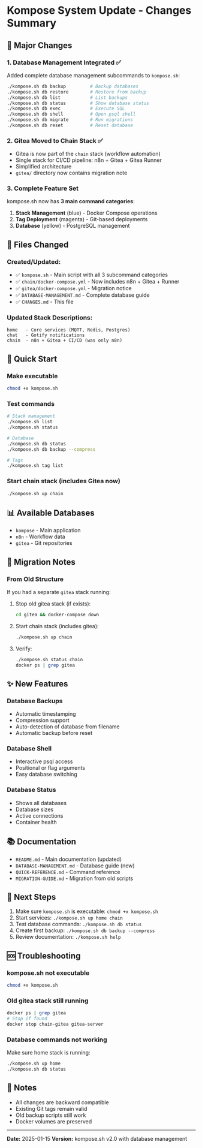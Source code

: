 # Kompose System Update - Changes Summary

## 🎉 Major Changes

### 1. Database Management Integrated ✅
Added complete database management subcommands to `kompose.sh`:

```bash
./kompose.sh db backup         # Backup databases
./kompose.sh db restore        # Restore from backup
./kompose.sh db list           # List backups
./kompose.sh db status         # Show database status
./kompose.sh db exec           # Execute SQL
./kompose.sh db shell          # Open psql shell
./kompose.sh db migrate        # Run migrations
./kompose.sh db reset          # Reset database
```

### 2. Gitea Moved to Chain Stack ✅
- Gitea is now part of the `chain` stack (workflow automation)
- Single stack for CI/CD pipeline: n8n + Gitea + Gitea Runner
- Simplified architecture
- `gitea/` directory now contains migration note

### 3. Complete Feature Set
kompose.sh now has **3 main command categories**:

1. **Stack Management** (blue) - Docker Compose operations
2. **Tag Deployment** (magenta) - Git-based deployments
3. **Database** (yellow) - PostgreSQL management

## 📁 Files Changed

### Created/Updated:
- ✅ `kompose.sh` - Main script with all 3 subcommand categories
- ✅ `chain/docker-compose.yml` - Now includes n8n + Gitea + Runner
- ✅ `gitea/docker-compose.yml` - Migration notice
- ✅ `DATABASE-MANAGEMENT.md` - Complete database guide
- ✅ `CHANGES.md` - This file

### Updated Stack Descriptions:
```
home   - Core services (MQTT, Redis, Postgres)
chat   - Gotify notifications
chain  - n8n + Gitea + CI/CD (was only n8n)
```

## 🚀 Quick Start

### Make executable
```bash
chmod +x kompose.sh
```

### Test commands
```bash
# Stack management
./kompose.sh list
./kompose.sh status

# Database
./kompose.sh db status
./kompose.sh db backup --compress

# Tags
./kompose.sh tag list
```

### Start chain stack (includes Gitea now)
```bash
./kompose.sh up chain
```

## 📊 Available Databases

- `kompose` - Main application
- `n8n` - Workflow data
- `gitea` - Git repositories

## 🔄 Migration Notes

### From Old Structure
If you had a separate `gitea` stack running:

1. Stop old gitea stack (if exists):
   ```bash
   cd gitea && docker-compose down
   ```

2. Start chain stack (includes gitea):
   ```bash
   ./kompose.sh up chain
   ```

3. Verify:
   ```bash
   ./kompose.sh status chain
   docker ps | grep gitea
   ```

## ✨ New Features

### Database Backups
- Automatic timestamping
- Compression support
- Auto-detection of database from filename
- Automatic backup before reset

### Database Shell
- Interactive psql access
- Positional or flag arguments
- Easy database switching

### Database Status
- Shows all databases
- Database sizes
- Active connections
- Container health

## 📚 Documentation

- `README.md` - Main documentation (updated)
- `DATABASE-MANAGEMENT.md` - Database guide (new)
- `QUICK-REFERENCE.md` - Command reference
- `MIGRATION-GUIDE.md` - Migration from old scripts

## 🎯 Next Steps

1. Make sure `kompose.sh` is executable: `chmod +x kompose.sh`
2. Start services: `./kompose.sh up home chain`
3. Test database commands: `./kompose.sh db status`
4. Create first backup: `./kompose.sh db backup --compress`
5. Review documentation: `./kompose.sh help`

## 🆘 Troubleshooting

### kompose.sh not executable
```bash
chmod +x kompose.sh
```

### Old gitea stack still running
```bash
docker ps | grep gitea
# Stop if found
docker stop chain-gitea gitea-server
```

### Database commands not working
Make sure home stack is running:
```bash
./kompose.sh up home
./kompose.sh db status
```

## 📝 Notes

- All changes are backward compatible
- Existing Git tags remain valid
- Old backup scripts still work
- Docker volumes are preserved

---

**Date:** 2025-01-15
**Version:** kompose.sh v2.0 with database management
